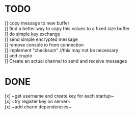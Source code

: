 # TODO 

[] copy message to new buffer  
[] find a better way to copy this values to a fixed size buffer  
[] do simple key exchange  
[] send simple encrypted message  
[] remove console io from connection  
[] implement "checksum" //this may not be necessary  
[] add crypto  
[] Create an actual channel to send and receive messages  

# DONE

[x] ~get username and create key for each startup~  
[x] ~try register key on server~  
[x] ~add charm dependencies~  
